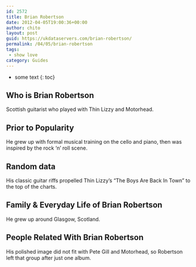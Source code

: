 ```yaml
---
id: 2572
title: Brian Robertson
date: 2012-04-05T19:00:36+00:00
author: chito
layout: post
guid: https://ukdataservers.com/brian-robertson/
permalink: /04/05/brian-robertson
tags:
 - show love
category: Guides
---
```


* some text
{: toc}


## Who is  Brian Robertson
                  
                  
                  
Scottish guitarist who played with Thin Lizzy and Motorhead.
                  
                
                
                
## Prior to Popularity 
                  
                  
                  
He grew up with formal musical training on the cello and piano, then was inspired by the rock &#8216;n&#8217; roll scene.
                  
                
                
                
## Random data 
                  
                  
                  
His classic guitar riffs propelled Thin Lizzy&#8217;s &#8220;The Boys Are Back In Town&#8221; to the top of the charts.
                  
                
                
                
## Family & Everyday Life of Brian Robertson
                  
                  
                  
He grew up around Glasgow, Scotland.
                  
                
                
                
## People Related With  Brian Robertson
                  
                  
                  
His polished image did not fit with Pete Gill and Motorhead, so Robertson left that group after just one album.
                  
                
              
            
          
          
          
    
    
  
